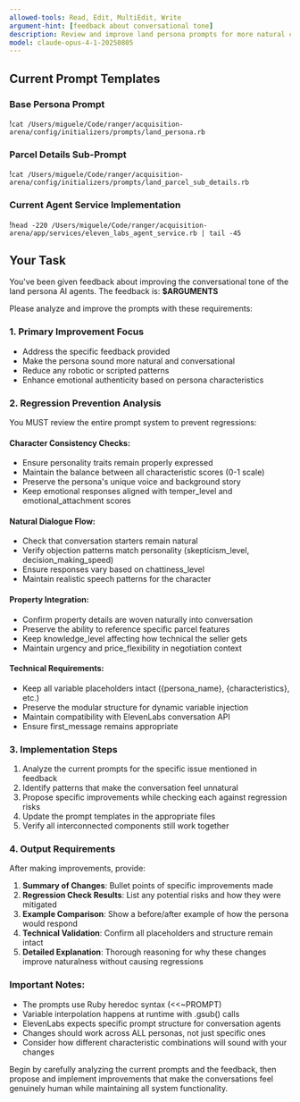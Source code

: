 ```yaml
---
allowed-tools: Read, Edit, MultiEdit, Write
argument-hint: [feedback about conversational tone]
description: Review and improve land persona prompts for more natural conversation
model: claude-opus-4-1-20250805
---
```


## Current Prompt Templates

### Base Persona Prompt
!`cat /Users/miguele/Code/ranger/acquisition-arena/config/initializers/prompts/land_persona.rb`

### Parcel Details Sub-Prompt
!`cat /Users/miguele/Code/ranger/acquisition-arena/config/initializers/prompts/land_parcel_sub_details.rb`

### Current Agent Service Implementation
!`head -220 /Users/miguele/Code/ranger/acquisition-arena/app/services/eleven_labs_agent_service.rb | tail -45`

## Your Task

You've been given feedback about improving the conversational tone of the land persona AI agents. The feedback is:
**$ARGUMENTS**

Please analyze and improve the prompts with these requirements:

### 1. Primary Improvement Focus
- Address the specific feedback provided
- Make the persona sound more natural and conversational
- Reduce any robotic or scripted patterns
- Enhance emotional authenticity based on persona characteristics

### 2. Regression Prevention Analysis
You MUST review the entire prompt system to prevent regressions:

#### Character Consistency Checks:
- Ensure personality traits remain properly expressed
- Maintain the balance between all characteristic scores (0-1 scale)
- Preserve the persona's unique voice and background story
- Keep emotional responses aligned with temper_level and emotional_attachment scores

#### Natural Dialogue Flow:
- Check that conversation starters remain natural
- Verify objection patterns match personality (skepticism_level, decision_making_speed)
- Ensure responses vary based on chattiness_level
- Maintain realistic speech patterns for the character

#### Property Integration:
- Confirm property details are woven naturally into conversation
- Preserve the ability to reference specific parcel features
- Keep knowledge_level affecting how technical the seller gets
- Maintain urgency and price_flexibility in negotiation context

#### Technical Requirements:
- Keep all variable placeholders intact ({persona_name}, {characteristics}, etc.)
- Preserve the modular structure for dynamic variable injection
- Maintain compatibility with ElevenLabs conversation API
- Ensure first_message remains appropriate

### 3. Implementation Steps

1. Analyze the current prompts for the specific issue mentioned in feedback
2. Identify patterns that make the conversation feel unnatural
3. Propose specific improvements while checking each against regression risks
4. Update the prompt templates in the appropriate files
5. Verify all interconnected components still work together

### 4. Output Requirements

After making improvements, provide:

1. **Summary of Changes**: Bullet points of specific improvements made
2. **Regression Check Results**: List any potential risks and how they were mitigated
3. **Example Comparison**: Show a before/after example of how the persona would respond
4. **Technical Validation**: Confirm all placeholders and structure remain intact
5. **Detailed Explanation**: Thorough reasoning for why these changes improve naturalness without causing regressions

### Important Notes:
- The prompts use Ruby heredoc syntax (<<~PROMPT)
- Variable interpolation happens at runtime with .gsub() calls
- ElevenLabs expects specific prompt structure for conversation agents
- Changes should work across ALL personas, not just specific ones
- Consider how different characteristic combinations will sound with your changes

Begin by carefully analyzing the current prompts and the feedback, then propose and implement improvements that make the conversations feel genuinely human while maintaining all system functionality.